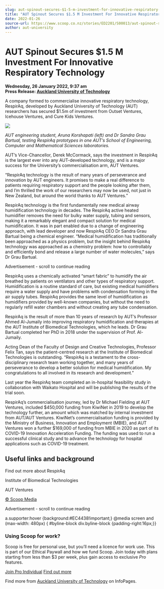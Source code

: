 ```yaml
---
slug: aut-spinout-secures-$1-5-m-investment-for-innovative-respiratory-technology
title: "AUT Spinout Secures $1.5 M Investment For Innovative Respiratory Technology"
date: 2022-01-26
source-url: https://www.scoop.co.nz/stories/ED2201/S00013/aut-spinout-secures-15-m-investment-for-innovative-respiratory-technology.htm
author: aut-university
---
```

AUT Spinout Secures $1.5 M Investment For Innovative Respiratory Technology
===========================================================================

**Wednesday, 26 January 2022, 9:37 am**  
**Press Release: [Auckland University of Technology](https://info.scoop.co.nz/Auckland_University_of_Technology)**

A company formed to commercialise innovative respiratory technology, RespirAq, developed by Auckland University of Technology (AUT) researchers has secured $1.5m of investment from Outset Ventures, Icehouse Ventures, and Cure Kids Ventures.

![](https://img.scoop.co.nz/stories/images/2201/joqpyqrpr8tt5g9w.jpg)

_AUT engineering student, Aruna Korshapati (left) and Dr Sandra Grau Bartual, testing RespirAq prototypes in one AUT’s School of Engineering, Computer and Mathematical Sciences laboratories._

AUT’s Vice-Chancellor, Derek McCormack, says the investment in RespirAq is the largest ever into any AUT-developed technology, and is a major success for the University’s commercialisation arm, AUT Ventures.

“RespirAq technology is the result of many years of perseverance and innovation by AUT engineers. It promises to make a real difference to patients requiring respiratory support and the people looking after them, and I’m thrilled the work of our researchers may now be used, not just in New Zealand, but around the world thanks to AUT Ventures.”

RespirAq technology is the first fundamentally new medical airway humidification technology in decades. The RespirAq active heated humidifier removes the need for bulky water supply, tubing and sensors, making it a remarkably elegant and compact solution for medical humidification. It was in part enabled due to a change of engineering approach, with lead developer and now RespirAq CEO Dr Sandra Grau Bartual being a chemical engineer. “Medical humidification has traditionally been approached as a physics problem, but the insight behind RespirAq technology was approached as a chemistry problem: how to controllably and efficiently bond and release a large number of water molecules,” says Dr Grau Bartual.

Advertisement - scroll to continue reading





RespirAq uses a chemically activated “smart fabric” to humidify the air breathed by patients on ventilators and other types of respiratory support. Humidification is a routine standard of care, but existing medical humidifiers require a water supply and have problems with condensation forming in the air supply tubes. RespirAq provides the same level of humidification as humidifiers provided by well-known companies, but without the need to regularly refill water chambers and without creating any tube condensation.

RespirAq is the result of more than 10 years of research by AUT’s Professor Ahmed Al-Jumaily into improving respiratory humidification and therapies at the AUT Institute of Biomedical Technologies, which he leads. Dr Grau Bartual completed her PhD in 2018 under the supervision of Prof. Al-Jumaily.

Acting Dean of the Faculty of Design and Creative Technologies, Professor Felix Tan, says the patient-centred research at the Institute of Biomedical Technologies is outstanding. “RespirAq is a testament to the cross-disciplinary research team working together, and many years of perseverance to develop a better solution for medical humidification. My congratulations to all involved in its research and development.”

Last year the RespirAq team completed an in-hospital feasibility study in collaboration with Waikato Hospital and will be publishing the results of the trial soon.

RespirAq’s commercialisation journey, led by Dr Michael Fielding at AUT Ventures, included $450,000 funding from KiwiNet in 2019 to develop the technology further, an amount which was matched by internal investment from AUT/AUT Ventures. KiwiNet’s commercialisation funding is provided by the Ministry of Business, Innovation and Employment (MBIE), and AUT Ventures won a further $169,000 of funding from MBIE in 2020 as part of its COVID-19 Innovation Acceleration Funding. The funding was used to run a successful clinical study and to advance the technology for hospital applications such as COVID-19 treatment.

Useful links and background
---------------------------

Find out more about RespirAq

Institute of Biomedical Technologies

AUT Ventures

[© Scoop Media](http://www.scoop.co.nz/about/terms.html)  

Advertisement - scroll to continue reading



a.supporter:hover {background:#EC4438!important;} @media screen and (max-width: 480px) { #byline-block div.byline-block {padding-right:16px;}}

### Using Scoop for work?

Scoop is free for personal use, but you’ll need a licence for work use. This is part of our Ethical Paywall and how we fund Scoop. Join today with plans starting from less than $3 per week, plus gain access to exclusive _Pro_ features.  
  
[Join Pro Individual](https://pro.scoop.co.nz/Individual/?from=ProIn24) [Find out more](https://pro.scoop.co.nz/using-scoop-for-work/?from=ProIn24)

Find more from [Auckland University of Technology](https://info.scoop.co.nz/Auckland_University_of_Technology) on InfoPages.